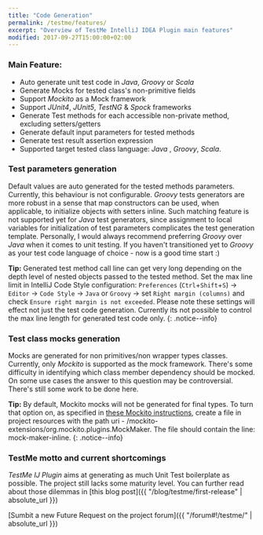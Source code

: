 ```yaml
---
title: "Code Generation"
permalink: /testme/features/
excerpt: "Overview of TestMe IntelliJ IDEA Plugin main features"
modified: 2017-09-27T15:00:00+02:00
---
```

### Main Feature:
- Auto generate unit test code in _Java_, _Groovy_ or _Scala_ 
- Generate Mocks for tested class's non-primitive fields
- Support _Mockito_ as a Mock framework
- Support _JUnit4_, _JUnit5_, _TestNG_ & _Spock_ frameworks
- Generate Test methods for each accessible non-private method, excluding setters/getters
- Generate default input parameters for tested methods
- Generate test result assertion expression
- Supported target tested class language:  _Java_ , _Groovy_, _Scala_.

### Test parameters generation

Default values are auto generated for the tested methods parameters. Currently, this behaviour is not configurable. _Groovy_ tests generators are more robust in a sense that map constructors can be used, when applicable, to initialize objects with setters inline.
Such matching feature is not supported yet for _Java_ test generators, since assignment to local variables for initialization of test parameters complicates the test generation template.
Personally, I would always recommend preferring _Groovy_ over _Java_ when it comes to unit testing. If you haven't transitioned yet to _Groovy_ as your test code language of choice - now is a good time start :)

**Tip:** Generated test method call line can get very long depending on the depth level of nested objects passed to the tested method. Set the max line limit in IntelliJ Code Style configuration:
`Preferences` (`Ctrl`+`Shift`+`S`) -> `Editor` -> `Code Style` -> `Java` or `Groovy` -> set `Right margin (columns)` and check `Ensure right margin is not exceeded`.
Please note these settings will effect not just the test code generation. Currently its not possible to control the max line length for generated test code only.
{: .notice--info}

### Test class mocks generation

Mocks are generated for non primitives/non wrapper types classes. Currently, only _Mockito_ is supported as the mock framework.
There's some difficulty in identifying which class member dependency should be mocked. On some use cases the answer to this question may be controversial. There's still some work to be done here.   

**Tip:** By default, Mockito mocks will not be generated for final types. To turn that option on, as specified in [these Mockito instructions](https://github.com/mockito/mockito/wiki/What%27s-new-in-Mockito-2#mock-the-unmockable-opt-in-mocking-of-final-classesmethods),
create a file in project resources with the path uri - /mockito-extensions/org.mockito.plugins.MockMaker. The file should contain the line: mock-maker-inline.
{: .notice--info}

### TestMe motto and current shortcomings

_TestMe IJ Plugin_ aims at generating as much Unit Test boilerplate as possible. The project still lacks some maturity level. You can further read about those dilemmas in [this blog post]({{ "/blog/testme/first-release" | absolute_url }})

[Sumbit a new Future Request on the project forum]({{ "/forum#!/testme/" | absolute_url }})
